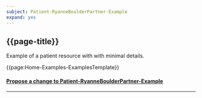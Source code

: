 ```yaml
---
subject: Patient-RyanneBoulderPartner-Example
expand: yes
---
```


## {{page-title}}

Example of a patient resource with with minimal details.

{{page:Home-Examples-ExamplesTemplate}}


<div id="Feedback" class="tabcontent">
<h4><a href='https://simplifier.net/NHS-Digital-FHIR-Genomics-Implementation-Guide/Patient-RyanneBoulderPartner-Example/~issues?level=File' target="_blank">Propose a change to Patient-RyanneBoulderPartner-Example</a></h4>
</div>

---